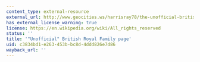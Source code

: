 ```yaml
---
content_type: external-resource
external_url: http://www.geocities.ws/harrisray78/the-unofficial-british-royal-family-pages.html
has_external_license_warning: true
license: https://en.wikipedia.org/wiki/All_rights_reserved
status: ''
title: '"Unofficial" British Royal Family page'
uid: c3834bd1-e263-453b-bc8d-4ddd826e7d86
wayback_url: ''
---
```

